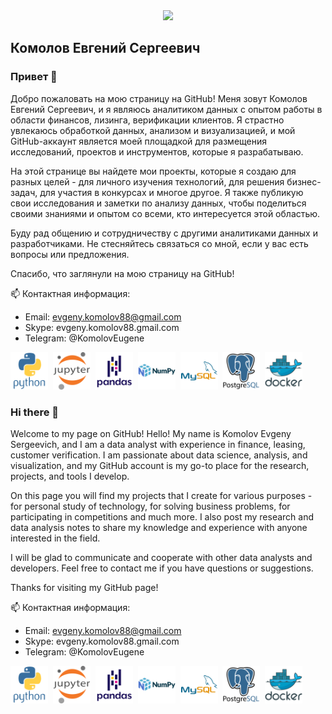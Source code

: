 
<div id="header" align="center">
  <img src="https://media.giphy.com/media/FoVzfcqCDSb7zCynOp/giphy.gif" width="100"/>
</div>

## Комолов Евгений Сергеевич

### Привет 👋
Добро пожаловать на мою страницу на GitHub!
Меня зовут Комолов Евгений Сергеевич, и я являюсь аналитиком данных с опытом работы в области финансов, лизинга, верификации клиентов. Я страстно увлекаюсь обработкой данных, анализом и визуализацией, и мой GitHub-аккаунт является моей площадкой для размещения исследований, проектов и инструментов, которые я разрабатываю.

На этой странице вы найдете мои проекты, которые я создаю для разных целей - для личного изучения технологий, для решения бизнес-задач, для участия в конкурсах и многое другое. Я также публикую свои исследования и заметки по анализу данных, чтобы поделиться своими знаниями и опытом со всеми, кто интересуется этой областью.

Буду рад общению и сотрудничеству с другими аналитиками данных и разработчиками. Не стесняйтесь связаться со мной, если у вас есть вопросы или предложения.

Спасибо, что заглянули на мою страницу на GitHub!

📫 Контактная информация:
- Email: evgeny.komolov88@gmail.com
- Skype: evgeny.komolov88.gmail.com
- Telegram: @KomolovEugene
<div>
  <img src="https://github.com/devicons/devicon/blob/master/icons/python/python-original-wordmark.svg" title="python" alt="python" width="60" height="60"/>&nbsp;
  <img src="https://github.com/devicons/devicon/blob/master/icons/jupyter/jupyter-original-wordmark.svg" title="jupiter" alt="jupiter" width="60" height="60"/>&nbsp;
  <img src="https://github.com/devicons/devicon/blob/master/icons/pandas/pandas-original-wordmark.svg" title="Pandas" alt="Pandas" width="60" height="60"/>&nbsp;
  <img src="https://github.com/devicons/devicon/blob/master/icons/numpy/numpy-original-wordmark.svg" title="Pandas" alt="Pandas" width="60" height="60"/>&nbsp;
  <img src="https://github.com/devicons/devicon/blob/master/icons/mysql/mysql-original-wordmark.svg" title="mySQL" alt="mySQL" width="60" height="60"/>&nbsp;
  <img src="https://github.com/devicons/devicon/blob/master/icons/postgresql/postgresql-original-wordmark.svg" title="mySQL" alt="mySQL" width="60" height="60"/>&nbsp;
   <img src="https://github.com/devicons/devicon/blob/master/icons/docker/docker-original-wordmark.svg" title="mySQL" alt="mySQL" width="60" height="60"/>&nbsp;

</div>


### Hi there 👋

Welcome to my page on GitHub! Hello! My name is Komolov Evgeny Sergeevich, and I am a data analyst with experience in finance, leasing, customer verification. I am passionate about data science, analysis, and visualization, and my GitHub account is my go-to place for the research, projects, and tools I develop.

On this page you will find my projects that I create for various purposes - for personal study of technology, for solving business problems, for participating in competitions and much more. I also post my research and data analysis notes to share my knowledge and experience with anyone interested in the field.

I will be glad to communicate and cooperate with other data analysts and developers. Feel free to contact me if you have questions or suggestions.

Thanks for visiting my GitHub page!

📫 Контактная информация:
- Email: evgeny.komolov88@gmail.com
- Skype: evgeny.komolov88.gmail.com
- Telegram: @KomolovEugene
<!--
**Eugene-data/Eugene-data** is a ✨ _special_ ✨ repository because its `README.md` (this file) appears on your GitHub profile.


Here are some ideas to get you started:

- 🔭 I’m currently working on ...
- 🌱 I’m currently learning ...
- 👯 I’m looking to collaborate on ...
- 🤔 I’m looking for help with ...
- 💬 Ask me about ...
- 📫 How to reach me: ...
- 😄 Pronouns: ...
- ⚡ Fun fact: ...
-->
<div>
  <img src="https://github.com/devicons/devicon/blob/master/icons/python/python-original-wordmark.svg" title="python" alt="python" width="60" height="60"/>&nbsp;
  <img src="https://github.com/devicons/devicon/blob/master/icons/jupyter/jupyter-original-wordmark.svg" title="jupiter" alt="jupiter" width="60" height="60"/>&nbsp;
  <img src="https://github.com/devicons/devicon/blob/master/icons/pandas/pandas-original-wordmark.svg" title="Pandas" alt="Pandas" width="60" height="60"/>&nbsp;
  <img src="https://github.com/devicons/devicon/blob/master/icons/numpy/numpy-original-wordmark.svg" title="Pandas" alt="Pandas" width="60" height="60"/>&nbsp;
  <img src="https://github.com/devicons/devicon/blob/master/icons/mysql/mysql-original-wordmark.svg" title="mySQL" alt="mySQL" width="60" height="60"/>&nbsp;
  <img src="https://github.com/devicons/devicon/blob/master/icons/postgresql/postgresql-original-wordmark.svg" title="mySQL" alt="mySQL" width="60" height="60"/>&nbsp;
   <img src="https://github.com/devicons/devicon/blob/master/icons/docker/docker-original-wordmark.svg" title="mySQL" alt="mySQL" width="60" height="60"/>&nbsp;

</div>
